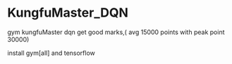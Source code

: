 # KungfuMaster_DQN
gym kungfuMaster dqn get good marks,( avg 15000 points with peak point 30000)

install gym[all] and tensorflow 

